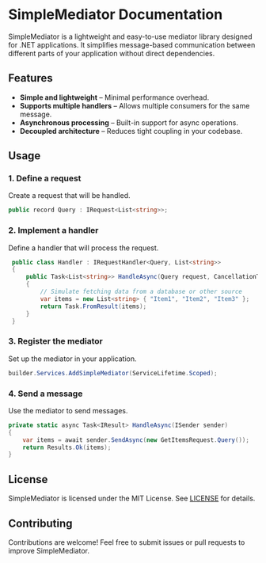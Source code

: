 # SimpleMediator Documentation

SimpleMediator is a lightweight and easy-to-use mediator library designed for .NET applications. It simplifies message-based communication between different parts of your application without direct dependencies.

## Features
- **Simple and lightweight** – Minimal performance overhead.
- **Supports multiple handlers** – Allows multiple consumers for the same message.
- **Asynchronous processing** – Built-in support for async operations.
- **Decoupled architecture** – Reduces tight coupling in your codebase.

## Usage
### 1. Define a request
Create a request that will be handled.

```csharp
public record Query : IRequest<List<string>>;
```

### 2. Implement a handler
Define a handler that will process the request.

```csharp
 public class Handler : IRequestHandler<Query, List<string>>
 {
     public Task<List<string>> HandleAsync(Query request, CancellationToken cancellationToken)
     {
         // Simulate fetching data from a database or other source
         var items = new List<string> { "Item1", "Item2", "Item3" };
         return Task.FromResult(items);
     }
 }
```

### 3. Register the mediator
Set up the mediator in your application.

```csharp
builder.Services.AddSimpleMediator(ServiceLifetime.Scoped);
```

### 4. Send a message
Use the mediator to send messages.

```csharp
private static async Task<IResult> HandleAsync(ISender sender)
{
    var items = await sender.SendAsync(new GetItemsRequest.Query());
    return Results.Ok(items);
}
```

## License
SimpleMediator is licensed under the MIT License. See [LICENSE](LICENSE) for details.

## Contributing
Contributions are welcome! Feel free to submit issues or pull requests to improve SimpleMediator.
